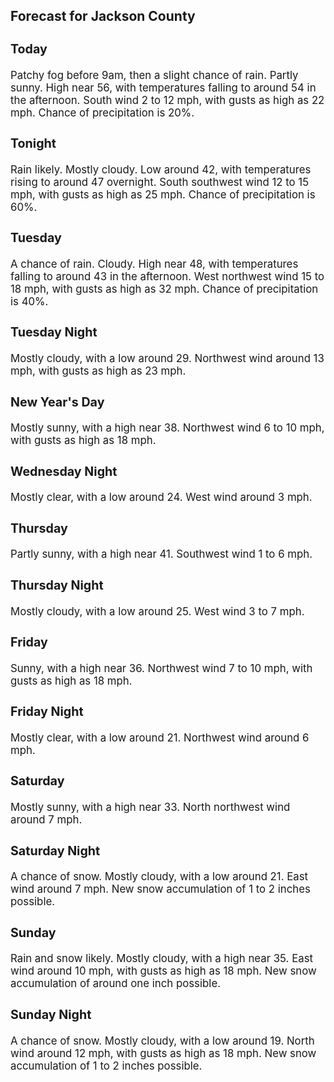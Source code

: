 <div>
   <h2>Forecast for Jackson County</h2>
   <p>
      <div style="font-size:120%">
         <h3>Today</h3>Patchy fog before 9am, then a slight chance of rain. Partly sunny. High near 56, with temperatures falling to around 54 in
         the afternoon. South wind 2 to 12 mph, with gusts as high as 22 mph. Chance of precipitation is 20%.<br></div>
   </p>
   <p>
      <div style="font-size:120%">
         <h3>Tonight</h3>Rain likely. Mostly cloudy. Low around 42, with temperatures rising to around 47 overnight. South southwest wind 12 to 15
         mph, with gusts as high as 25 mph. Chance of precipitation is 60%.<br></div>
   </p>
   <p>
      <div style="font-size:120%">
         <h3>Tuesday</h3>A chance of rain. Cloudy. High near 48, with temperatures falling to around 43 in the afternoon. West northwest wind 15 to
         18 mph, with gusts as high as 32 mph. Chance of precipitation is 40%.<br></div>
   </p>
   <p>
      <div style="font-size:120%">
         <h3>Tuesday Night</h3>Mostly cloudy, with a low around 29. Northwest wind around 13 mph, with gusts as high as 23 mph.<br></div>
   </p>
   <p>
      <div style="font-size:120%">
         <h3>New Year's Day</h3>Mostly sunny, with a high near 38. Northwest wind 6 to 10 mph, with gusts as high as 18 mph.<br></div>
   </p>
   <p>
      <div style="font-size:120%">
         <h3>Wednesday Night</h3>Mostly clear, with a low around 24. West wind around 3 mph.<br></div>
   </p>
   <p>
      <div style="font-size:120%">
         <h3>Thursday</h3>Partly sunny, with a high near 41. Southwest wind 1 to 6 mph.<br></div>
   </p>
   <p>
      <div style="font-size:120%">
         <h3>Thursday Night</h3>Mostly cloudy, with a low around 25. West wind 3 to 7 mph.<br></div>
   </p>
   <p>
      <div style="font-size:120%">
         <h3>Friday</h3>Sunny, with a high near 36. Northwest wind 7 to 10 mph, with gusts as high as 18 mph.<br></div>
   </p>
   <p>
      <div style="font-size:120%">
         <h3>Friday Night</h3>Mostly clear, with a low around 21. Northwest wind around 6 mph.<br></div>
   </p>
   <p>
      <div style="font-size:120%">
         <h3>Saturday</h3>Mostly sunny, with a high near 33. North northwest wind around 7 mph.<br></div>
   </p>
   <p>
      <div style="font-size:120%">
         <h3>Saturday Night</h3>A chance of snow. Mostly cloudy, with a low around 21. East wind around 7 mph. New snow accumulation of 1 to 2 inches possible.<br></div>
   </p>
   <p>
      <div style="font-size:120%">
         <h3>Sunday</h3>Rain and snow likely. Mostly cloudy, with a high near 35. East wind around 10 mph, with gusts as high as 18 mph. New snow
         accumulation of around one inch possible.<br></div>
   </p>
   <p>
      <div style="font-size:120%">
         <h3>Sunday Night</h3>A chance of snow. Mostly cloudy, with a low around 19. North wind around 12 mph, with gusts as high as 18 mph. New snow accumulation
         of 1 to 2 inches possible.<br></div>
   </p>
</div>
